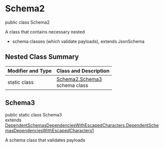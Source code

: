 # Schema2
public class Schema2

A class that contains necessary nested
- schema classes (which validate payloads), extends JsonSchema

## Nested Class Summary
| Modifier and Type | Class and Description |
| ----------------- | ---------------------- |
| static class | [Schema2.Schema3](#schema3)<br> schema class |

## Schema3
public static class Schema3<br>
extends [DependentSchemasDependenciesWithEscapedCharacters.DependentSchemasDependenciesWithEscapedCharacters1](../../../../../../components/schemas/DependentSchemasDependenciesWithEscapedCharacters.md#dependentschemasdependencieswithescapedcharacters1)

A schema class that validates payloads
